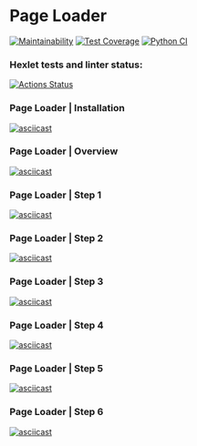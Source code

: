 # Page Loader

[![Maintainability](https://api.codeclimate.com/v1/badges/1361d06bfe8f431791a2/maintainability)](https://codeclimate.com/github/vetalpaprotsky/python-project-lvl3/maintainability)
[![Test Coverage](https://api.codeclimate.com/v1/badges/1361d06bfe8f431791a2/test_coverage)](https://codeclimate.com/github/vetalpaprotsky/python-project-lvl3/test_coverage)
[![Python CI](https://github.com/vetalpaprotsky/python-project-lvl3/workflows/Python%20CI/badge.svg)](https://github.com/vetalpaprotsky/python-project-lvl3/actions)

### Hexlet tests and linter status:
[![Actions Status](https://github.com/vetalpaprotsky/python-project-lvl3/workflows/hexlet-check/badge.svg)](https://github.com/vetalpaprotsky/python-project-lvl3/actions)

### Page Loader | Installation
[![asciicast](https://asciinema.org/a/S59kn47BwVQmBXzicp8P0ZzsK.svg)](https://asciinema.org/a/S59kn47BwVQmBXzicp8P0ZzsK)

### Page Loader | Overview
[![asciicast](https://asciinema.org/a/BlGEw2WrNghwSVooiVldNHTL7.svg)](https://asciinema.org/a/BlGEw2WrNghwSVooiVldNHTL7)

### Page Loader | Step 1
[![asciicast](https://asciinema.org/a/pYeS3WUbPYiyH66cR848TkdzX.svg)](https://asciinema.org/a/pYeS3WUbPYiyH66cR848TkdzX)

### Page Loader | Step 2
[![asciicast](https://asciinema.org/a/tIdEfaTjeQlOMn1auqlXy8C6c.svg)](https://asciinema.org/a/tIdEfaTjeQlOMn1auqlXy8C6c)

### Page Loader | Step 3
[![asciicast](https://asciinema.org/a/HnkeswWD6uePW9ccgvniwQcaC.svg)](https://asciinema.org/a/HnkeswWD6uePW9ccgvniwQcaC)

### Page Loader | Step 4
[![asciicast](https://asciinema.org/a/7nzS43DMx3RUIiijqzL7WzLjl.svg)](https://asciinema.org/a/7nzS43DMx3RUIiijqzL7WzLjl)

### Page Loader | Step 5
[![asciicast](https://asciinema.org/a/18zp0wGoyJDUYAO80UkCEgyVx.svg)](https://asciinema.org/a/18zp0wGoyJDUYAO80UkCEgyVx)

### Page Loader | Step 6
[![asciicast](https://asciinema.org/a/yrurmQUE6mSO5V0rUPMtZCIxy.svg)](https://asciinema.org/a/yrurmQUE6mSO5V0rUPMtZCIxy)

